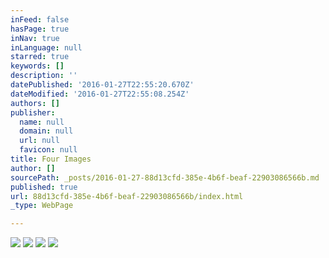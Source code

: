 ```yaml
---
inFeed: false
hasPage: true
inNav: true
inLanguage: null
starred: true
keywords: []
description: ''
datePublished: '2016-01-27T22:55:20.670Z'
dateModified: '2016-01-27T22:55:08.254Z'
authors: []
publisher:
  name: null
  domain: null
  url: null
  favicon: null
title: Four Images
author: []
sourcePath: _posts/2016-01-27-88d13cfd-385e-4b6f-beaf-22903086566b.md
published: true
url: 88d13cfd-385e-4b6f-beaf-22903086566b/index.html
_type: WebPage

---
```

![](https://the-grid-user-content.s3-us-west-2.amazonaws.com/3479920a-31bc-4104-8400-7ee0a2c6ef67.jpg)
![](https://the-grid-user-content.s3-us-west-2.amazonaws.com/c3bf5d92-736a-4fda-ae8b-8973c2d7298b.jpg)
![](https://the-grid-user-content.s3-us-west-2.amazonaws.com/4a8327db-dc1f-4f23-b393-2fb8164c8f0d.jpg)
![](https://the-grid-user-content.s3-us-west-2.amazonaws.com/e782c134-3958-4b5a-a343-f77c0f14f648.jpg)